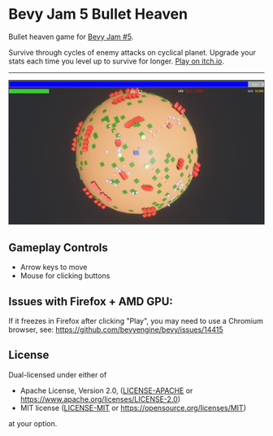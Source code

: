 # Bevy Jam 5 Bullet Heaven

Bullet heaven game for [Bevy Jam #5](https://itch.io/jam/bevy-jam-5).

Survive through cycles of enemy attacks on cyclical planet. Upgrade your stats each time you level up to survive for
longer. [Play on itch.io](https://robertdodd.itch.io/bevy-jam-5-reverse-bullet-hell).

---

![Screenshot](https://raw.githubusercontent.com/robertdodd/bevy_jam_5/master/images/screenshot.png)

## Gameplay Controls

- Arrow keys to move
- Mouse for clicking buttons

## Issues with Firefox + AMD GPU:

If it freezes in Firefox after clicking "Play", you may need to use a Chromium browser, see: https://github.com/bevyengine/bevy/issues/14415

## License

Dual-licensed under either of

- Apache License, Version 2.0,
  ([LICENSE-APACHE](https://github.com/robertdodd/bevy_round_ui/blob/master/LICENSE-APACHE) or
  https://www.apache.org/licenses/LICENSE-2.0)
- MIT license ([LICENSE-MIT](https://github.com/robertdodd/bevy_round_ui/blob/master/LICENSE-MIT) or
  https://opensource.org/licenses/MIT)

at your option.
